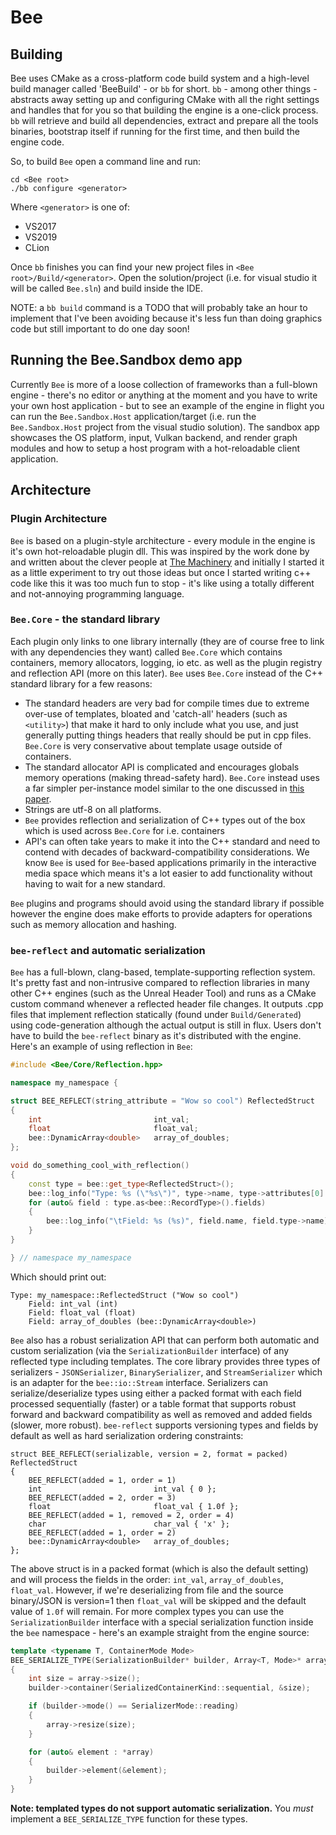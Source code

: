 # Bee

## Building

Bee uses CMake as a cross-platform code build system and a high-level build manager called 'BeeBuild' - or `bb` for short. 
`bb` - among other things - abstracts away setting up and configuring CMake with all the right settings and handles that 
for you so that building the engine is a one-click process. `bb` will retrieve and build all dependencies, extract and
prepare all the tools binaries, bootstrap itself if running for the first time, and then build the engine code.

So, to build `Bee` open a command line and run: 

```batch
cd <Bee root>
./bb configure <generator>
```

Where `<generator>` is one of:
* VS2017
* VS2019
* CLion

Once `bb` finishes you can find your new project files in `<Bee root>/Build/<generator>`. Open the solution/project
(i.e. for visual studio it will be called `Bee.sln`) and build inside the IDE. 

NOTE: a `bb build` command is a TODO  that will probably take an hour to implement that I've been avoiding because 
it's less fun than doing graphics code but still important to do one day soon!

## Running the Bee.Sandbox demo app

Currently `Bee` is more of a loose collection of frameworks than a full-blown engine - there's no editor or anything 
at the moment and you have to write your own host application - but to see an example of the engine in flight you can
run the `Bee.Sandbox.Host` application/target (i.e. run the `Bee.Sandbox.Host` project from the visual studio solution). The 
sandbox app showcases the OS platform, input, Vulkan backend, and render graph modules and how to setup a host
program with a hot-reloadable client application.

## Architecture

### Plugin Architecture

`Bee` is based on a plugin-style architecture - every module in the engine is it's own hot-reloadable plugin dll. This 
was inspired by the work done by and written about the clever people at [The Machinery](https://ourmachinery.com) and 
initially I started it as a little experiment to try out those ideas but once I started writing c++ code like this it 
was too much fun to stop - it's like using a totally different and not-annoying programming language.

### `Bee.Core` - the standard library

Each plugin only links to one library internally (they are of course free to link with any dependencies they want) called 
`Bee.Core` which contains containers, memory allocators, logging, io etc. as well as the plugin registry and reflection 
API (more on this later). `Bee` uses `Bee.Core` instead of the C++ standard library for a few reasons:

* The standard headers are very bad for compile times due to extreme over-use of templates, bloated and 'catch-all' headers 
(such as `<utility>`) that make it hard to only include what you use, and just generally putting things headers that really 
should be put in cpp files. `Bee.Core` is very conservative about template usage outside of containers.
* The standard allocator API is complicated and encourages globals memory operations (making thread-safety hard). `Bee.Core` 
instead uses a far simpler per-instance model similar to the one discussed in [this paper](http://www.open-std.org/jtc1/sc22/wg21/docs/papers/2005/n1850.pdf).
* Strings are utf-8 on all platforms.
* `Bee` provides reflection and serialization of C++ types out of the box which is used across `Bee.Core` for i.e. containers
* API's can often take years to make it into the C++ standard and need to contend with decades of backward-compatibility 
considerations. We know `Bee` is used for `Bee`-based applications primarily in the interactive media space which means it's
 a lot easier to add functionality without having to wait for a new standard.
 
`Bee` plugins and programs should avoid using the standard library if possible however the engine does make efforts to provide adapters 
for operations such as memory allocation and hashing.

### `bee-reflect` and automatic serialization

`Bee` has a full-blown, clang-based, template-supporting reflection system. It's pretty fast and non-intrusive compared to 
reflection libraries in many other C++ engines (such as the Unreal Header Tool) and runs as a CMake custom command whenever 
a reflected header file changes. It outputs .cpp files that implement reflection statically (found under `Build/Generated`) 
using code-generation although the actual output is still in flux. Users don't have to build the `bee-reflect` binary 
as it's distributed with the engine. Here's an example of using reflection in `Bee`:

```cpp
#include <Bee/Core/Reflection.hpp>

namespace my_namespace {

struct BEE_REFLECT(string_attribute = "Wow so cool") ReflectedStruct
{
    int                         int_val;
    float                       float_val;
    bee::DynamicArray<double>   array_of_doubles;
};

void do_something_cool_with_reflection()
{
    const type = bee::get_type<ReflectedStruct>();
    bee::log_info("Type: %s (\"%s\")", type->name, type->attributes[0].string);
    for (auto& field : type.as<bee::RecordType>().fields)
    {
        bee::log_info("\tField: %s (%s)", field.name, field.type->name);
    }
}

} // namespace my_namespace
```

Which should print out:

```
Type: my_namespace::ReflectedStruct ("Wow so cool")
    Field: int_val (int)
    Field: float_val (float)
    Field: array_of_doubles (bee::DynamicArray<double>)
```

`Bee` also has a robust serialization API that can perform 
both automatic and custom serialization (via the `SerializationBuilder` interface) of any reflected type including templates.
The core library provides three types of serializers - `JSONSerializer`, `BinarySerializer`, and `StreamSerializer` which is an adapter for the `bee::io::Stream` interface. 
Serializers can serialize/deserialize types using either a packed format with each field processed sequentially (faster) or a table format that supports robust forward and 
backward compatibility as well as removed and added fields (slower, more robust). `bee-reflect` supports versioning types and fields by default as well 
as hard serialization ordering constraints:

```
struct BEE_REFLECT(serializable, version = 2, format = packed) ReflectedStruct
{
    BEE_REFLECT(added = 1, order = 1)
    int                         int_val { 0 };
    BEE_REFLECT(added = 2, order = 3)
    float                       float_val { 1.0f };
    BEE_REFLECT(added = 1, removed = 2, order = 4)
    char                        char_val { 'x' };
    BEE_REFLECT(added = 1, order = 2)
    bee::DynamicArray<double>   array_of_doubles;
};
```

The above struct is in a packed format (which is also the default setting) and will process the fields in the order: 
`int_val`, `array_of_doubles`, `float_val`. However, if we're deserializing from file and the source binary/JSON is version=1 then 
`float_val` will be skipped and the default value of `1.0f` will remain. For more complex types you can use the `SerializationBuilder` 
interface with a special serialization function inside the `bee` namespace - here's an example straight from the engine source:

```cpp
template <typename T, ContainerMode Mode>
BEE_SERIALIZE_TYPE(SerializationBuilder* builder, Array<T, Mode>* array)
{
    int size = array->size();
    builder->container(SerializedContainerKind::sequential, &size);

    if (builder->mode() == SerializerMode::reading)
    {
        array->resize(size);
    }

    for (auto& element : *array)
    {
        builder->element(&element);
    }
}
```

**Note: templated types do not support automatic serialization.** You *must* implement a `BEE_SERIALIZE_TYPE` function 
for these types.
